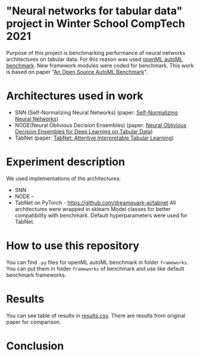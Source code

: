 # "Neural networks for tabular data" project in Winter School CompTech 2021
  Purpose of this project is benchmarking performance of neural networks architectures on tabular data. For this reason was used [openML autoML benchmark](https://github.com/openml/automlbenchmark). New framework modules were coded for benchmark. This work is based on paper "[An Open Source AutoML Benchmark](https://arxiv.org/abs/1907.00909)". 
  
# Architectures used in work
- SNN (Self-Normalizing Neural Networks) (paper: [Self-Normalizing Neural Networks](https://arxiv.org/abs/1706.02515))
- NODE(Neural Oblivious Decision Ensembles) (paper: [Neural Oblivious Decision Ensembles for Deep Learning on Tabular Data](https://arxiv.org/pdf/1909.06312.pdf))
- TabNet (paper: [TabNet: Attentive Interpretable Tabular Learning](https://arxiv.org/abs/1908.07442))

# Experiment description
We used implementations of the architectures:
- SNN
- NODE - 
- TabNet on PyTorch - https://github.com/dreamquark-ai/tabnet
   All architectures were wrapped in sklearn Model classes for better compatibility with benchmark.
   Default hyperparameters were used for TabNet.
  
  
# How to use this repository
You can find `.py` files for openML autoML benchmark in folder `frameworks`. You can put them in folder `frameworks` of benchmark and use like default benchmark frameworks.

# Results
You can see table of results in [results.csv](https://github.com/comptech-winter-school/networks-tabular-data/blob/main/results/results.csv). There are results from original paper for comparison.

# Conclusion

